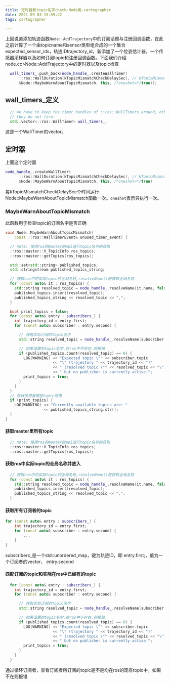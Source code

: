 ```yaml
---
title: 定时器和topic名字check-Node类-cartographer
date: 2021-09-03 15:59:22
tags: cartographer

---
```


上回说道添加轨迹函数`Node::AddTrajectory`中的订阅话题与注册回调函数，在此之前计算了一个由topicname和sensor类型组合成的一个集合expected_sensor_ids，轨迹IDtrajectory_id，新添加了一个位姿估计器，一个传感器采样器以及如何订阅topic和注册回调函数。下面我们介绍node.cc>Node::AddTrajectory中的定时器以及topic检查

```c++
  wall_timers_.push_back(node_handle_.createWallTimer(
      ::ros::WallDuration(kTopicMismatchCheckDelaySec), // kTopicMismatchCheckDelaySec = 3s
      &Node::MaybeWarnAboutTopicMismatch, this, /*oneshot=*/true));
```

## wall_timers_定义

```c++
  // We have to keep the timer handles of ::ros::WallTimers around, otherwise
  // they do not fire.
  std::vector<::ros::WallTimer> wall_timers_;
```

这是一个WallTimer的vector。



## 定时器

上面这个定时器

```c++
node_handle_.createWallTimer(
      ::ros::WallDuration(kTopicMismatchCheckDelaySec), // kTopicMismatchCheckDelaySec = 3s
      &Node::MaybeWarnAboutTopicMismatch, this, /*oneshot=*/true)
```

每kTopicMismatchCheckDelaySec个时间运行Node::MaybeWarnAboutTopicMismatch函数一次。`oneshot`表示只执行一次。

### MaybeWarnAboutTopicMismatch

此函数用于检查topic的订阅名字是否正确

```c++
void Node::MaybeWarnAboutTopicMismatch(
    const ::ros::WallTimerEvent& unused_timer_event) {

  // note: 使用ros的master的api进行topic名字的获取
  ::ros::master::V_TopicInfo ros_topics;
  ::ros::master::getTopics(ros_topics);

  std::set<std::string> published_topics;
  std::stringstream published_topics_string;

  // 获取ros中的实际topic的全局名称,resolveName()是获取全局名称
  for (const auto& it : ros_topics) {
    std::string resolved_topic = node_handle_.resolveName(it.name, false);
    published_topics.insert(resolved_topic);
    published_topics_string << resolved_topic << ",";
  }

  bool print_topics = false;
  for (const auto& entry : subscribers_) {
    int trajectory_id = entry.first;
    for (const auto& subscriber : entry.second) {

      // 获取实际订阅的topic名字
      std::string resolved_topic = node_handle_.resolveName(subscriber.topic);

      // 如果设置的topic名字,在ros中不存在,则报错
      if (published_topics.count(resolved_topic) == 0) {
        LOG(WARNING) << "Expected topic \"" << subscriber.topic
                     << "\" (trajectory " << trajectory_id << ")"
                     << " (resolved topic \"" << resolved_topic << "\")"
                     << " but no publisher is currently active.";
        print_topics = true;
      }
    }
  }
  // 告诉使用者哪些topic可用
  if (print_topics) {
    LOG(WARNING) << "Currently available topics are: "
                 << published_topics_string.str();
  }
}
```

#### 获取master里所有topic

```c++
  // note: 使用ros的master的api进行topic名字的获取
  ::ros::master::V_TopicInfo ros_topics;
  ::ros::master::getTopics(ros_topics);
```

#### 获取ros中实际topic的全局名称并放入

```c++
  // 获取ros中的实际topic的全局名称,resolveName()是获取全局名称
  for (const auto& it : ros_topics) {
    std::string resolved_topic = node_handle_.resolveName(it.name, false);
    published_topics.insert(resolved_topic);
    published_topics_string << resolved_topic << ",";
  }
```

#### 获取所有订阅者的topic

```c++
for (const auto& entry : subscribers_) {
    int trajectory_id = entry.first;
    for (const auto& subscriber : entry.second) {
    	...
    }
}
```

subscribers_是一个std::unordered_map，键为轨迹ID，即 entry.first;，值为一个订阅者的vector， entry.second

#### 匹配订阅的topic和实际在ros中已经有的topic

```c++
  for (const auto& entry : subscribers_) {
    int trajectory_id = entry.first;
    for (const auto& subscriber : entry.second) {

      // 获取实际订阅的topic名字
      std::string resolved_topic = node_handle_.resolveName(subscriber.topic);

      // 如果设置的topic名字,在ros中不存在,则报错
      if (published_topics.count(resolved_topic) == 0) {
        LOG(WARNING) << "Expected topic \"" << subscriber.topic
                     << "\" (trajectory " << trajectory_id << ")"
                     << " (resolved topic \"" << resolved_topic << "\")"
                     << " but no publisher is currently active.";
        print_topics = true;
      }
    }
  }
```

通过循环订阅者，查看订阅者所订阅的topic是不是均在ros的现有topic中，如果不在则报错



